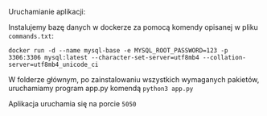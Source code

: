 Uruchamianie aplikacji:  

Instalujemy bazę danych w dockerze za pomocą komendy opisanej w pliku `commands.txt`:  

`docker run -d --name mysql-base -e MYSQL_ROOT_PASSWORD=123 -p 3306:3306 mysql:latest --character-set-server=utf8mb4 --collation-server=utf8mb4_unicode_ci`

W folderze głównym, po zainstalowaniu wszystkich wymaganych pakietów, uruchamiamy program app.py komendą `python3 app.py`

Aplikacja uruchamia się na porcie `5050`


